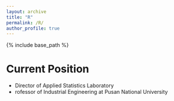 ```yaml
---
layout: archive
title: "R"
permalink: /R/
author_profile: true
---
```



{% include base_path %}


Current Position
======
* Director of Applied Statistics Laboratory
* rofessor of Industrial Engineering at Pusan National University


